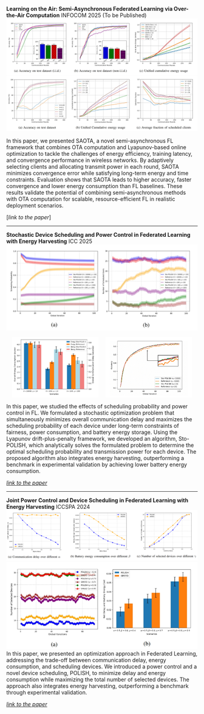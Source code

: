 **Learning on the Air: Semi-Asynchronous Federated Learning via Over-the-Air Computation**
INFOCOM 2025 (To be Published)
![third1](/assets/third1.png)
![third2](/assets/third2.png)

In this paper, we presented SAOTA, a novel semi-asynchronous FL framework that combines OTA computation and Lyapunov-based online optimization to tackle the challenges of energy efficiency, training latency, and convergence performance in wireless networks. By adaptively selecting clients and allocating transmit power in each round, SAOTA minimizes convergence error while satisfying long-term energy and time constraints. Evaluation shows that SAOTA leads to higher accuracy, faster convergence and lower energy consumption than FL baselines. These results validate the potential of combining semi-asynchronous methods with OTA computation for scalable, resource-efficient FL in realistic deployment scenarios.

[*link to the paper*]

****

**Stochastic Device Scheduling and Power Control in Federated Learning with Energy Harvesting**
ICC 2025
![second3](/assets/second3.png)
<div style="display: flex; justify-content: center; gap: 20px;">
  <img src="/assets/second1.png" alt="second1" width="45%"/>
  <img src="/assets/second2.png" alt="second2" width="45%"/>
</div>

In this paper, we studied the effects of scheduling probability and power control in FL. We formulated a stochastic optimization problem that simultaneously minimizes overall communication delay and maximizes the scheduling probability
of each device under long-term constraints of fairness, power consumption, and battery energy storage. Using the Lyapunov drift-plus-penalty framework, we developed an algorithm, Sto-POLISH, which analytically solves the formulated problem to determine the optimal scheduling probability and transmission power for each device. The proposed algorithm also integrates energy harvesting, outperforming a benchmark in experimental validation by achieving lower battery energy consumption.

[*link to the paper*](https://icc2025.ieee-icc.org/)


****


**Joint Power Control and Device Scheduling in Federated Learning with Energy Harvesting**
ICCSPA 2024
![first1](/assets/first1.png)
![first2](/assets/first2.png)
In this paper, we presented an optimization approach in Federated Learning, addressing the trade-off between communication delay, energy consumption, and scheduling devices. We introduced a power control and a novel device scheduling, POLISH, to minimize delay and energy consumption while maximizing the total number of selected devices. The approach also integrates energy harvesting, outperforming a benchmark through experimental validation.

[*link to the paper*](https://ieeexplore-ieee-org.proxy.queensu.ca/document/10794352/metrics#metrics)



